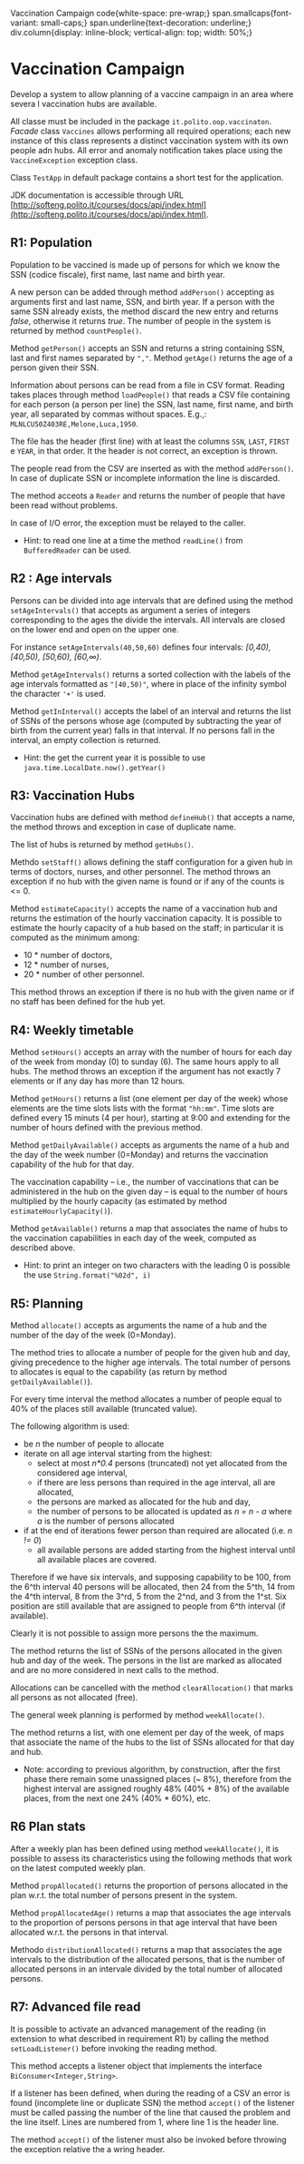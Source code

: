 Vaccination Campaign code{white-space: pre-wrap;} span.smallcaps{font-variant: small-caps;} span.underline{text-decoration: underline;} div.column{display: inline-block; vertical-align: top; width: 50%;}

# Vaccination Campaign

Develop a system to allow planning of a vaccine campaign in an area where severa l vaccination hubs are available.

All classe must be included in the package `it.polito.oop.vaccinaton`. _Facade_ class `Vaccines` allows performing all required operations; each new instance of this class represents a distinct vaccination system with its own people adn hubs. All error and anomaly notification takes place using the `VaccineException` exception class.

Class `TestApp` in default package contains a short test for the application.

JDK documentation is accessible through URL [http://softeng.polito.it/courses/docs/api/index.html](http://softeng.polito.it/courses/docs/api/index.html).

## R1: Population

Population to be vaccined is made up of persons for which we know the SSN (codice fiscale), first name, last name and birth year.

A new person can be added through method `addPerson()` accepting as arguments first and last name, SSN, and birth year. If a person with the same SSN already exists, the method discard the new entry and returns _false_, otherwise it returns _true_. The number of people in the system is returned by method `countPeople()`.

Method `getPerson()` accepts an SSN and returns a string containing SSN, last and first names separated by `","`. Method `getAge()` returns the age of a person given their SSN.

Information about persons can be read from a file in CSV format. Reading takes places through method `loadPeople()` that reads a CSV file containing for each person (a person per line) the SSN, last name, first name, and birth year, all separated by commas without spaces. E.g.,: `MLNLCU50Z403RE,Melone,Luca,1950`.

The file has the header (first line) with at least the columns `SSN`, `LAST`, `FIRST` e `YEAR`, in that order. It the header is not correct, an exception is thrown.

The people read from the CSV are inserted as with the method `addPerson()`. In case of duplicate SSN or incomplete information the line is discarded.

The method acceots a `Reader` and returns the number of people that have been read without problems.

In case of I/O error, the exception must be relayed to the caller.

- Hint: to read one line at a time the method `readLine()` from `BufferedReader` can be used.

## R2 : Age intervals

Persons can be divided into age intervals that are defined using the method `setAgeIntervals()` that accepts as argument a series of integers corresponding to the ages the divide the intervals. All intervals are closed on the lower end and open on the upper one.

For instance `setAgeIntervals(40,50,60)` defines four intervals: _\[0,40), \[40,50), \[50,60), \[60,∞)_.

Method `getAgeIntervals()` returns a sorted collection with the labels of the age intervals formatted as `"[40,50)"`, where in place of the infinity symbol the character `'+'` is used.

Method `getInInterval()` accepts the label of an interval and returns the list of SSNs of the persons whose age (computed by subtracting the year of birth from the current year) falls in that interval. If no persons fall in the interval, an empty collection is returned.

- Hint: the get the current year it is possible to use `java.time.LocalDate.now().getYear()`

## R3: Vaccination Hubs

Vaccination hubs are defined with method `defineHub()` that accepts a name, the method throws and exception in case of duplicate name.

The list of hubs is returned by method `getHubs()`.

Methdo `setStaff()` allows defining the staff configuration for a given hub in terms of doctors, nurses, and other personnel. The method throws an exception if no hub with the given name is found or if any of the counts is <= 0.

Method `estimateCapacity()` accepts the name of a vaccination hub and returns the estimation of the hourly vaccination capacity. It is possible to estimate the hourly capacity of a hub based on the staff; in particular it is computed as the minimum among:

- 10 \* number of doctors,
- 12 \* number of nurses,
- 20 \* number of other personnel.

This method throws an exception if there is no hub with the given name or if no staff has been defined for the hub yet.

## R4: Weekly timetable

Method `setHours()` accepts an array with the number of hours for each day of the week from monday (0) to sunday (6). The same hours apply to all hubs. The method throws an exception if the argument has not exactly 7 elements or if any day has more than 12 hours.

Method `getHours()` returns a list (one element per day of the week) whose elements are the time slots lists with the format `"hh:mm"`. Time slots are defined every 15 minuts (4 per hour), starting at 9:00 and extending for the number of hours defined with the previous method.

Method `getDailyAvailable()` accepts as arguments the name of a hub and the day of the week number (0=Monday) and returns the vaccination capability of the hub for that day.

The vaccination capability – i.e., the number of vaccinations that can be administered in the hub on the given day – is equal to the number of hours multiplied by the hourly capacity (as estimated by method `estimateHourlyCapacity()`).

Method `getAvailable()` returns a map that associates the name of hubs to the vaccination capabilities in each day of the week, computed as described above.

- Hint: to print an integer on two characters with the leading 0 is possible the use `String.format("%02d", i)`

## R5: Planning

Method `allocate()` accepts as arguments the name of a hub and the number of the day of the week (0=Monday).

The method tries to allocate a number of people for the given hub and day, giving precedence to the higher age intervals. The total number of persons to allocates is equal to the capability (as return by method `getDailyAvailable()`).

For every time interval the method allocates a number of people equal to 40% of the places still available (truncated value).

The following algorithm is used:

- be _n_ the number of people to allocate
- iterate on all age interval starting from the highest:
  - select at most _n\*0.4_ persons (truncated) not yet allocated from the considered age interval,
  - if there are less persons than required in the age interval, all are allocated,
  - the persons are marked as allocated for the hub and day,
  - the number of persons to be allocated is updated as _n = n - a_ where _a_ is the number of persons allocated
- if at the end of iterations fewer person than required are allocated (i.e. *n != 0*)
  - all available persons are added starting from the highest interval until all available places are covered.

Therefore if we have six intervals, and supposing capability to be 100, from the 6^th interval 40 persons will be allocated, then 24 from the 5^th, 14 from the 4^th interval, 8 from the 3^rd, 5 from the 2^nd, and 3 from the 1^st. Six position are still available that are assigned to people from 6^th interval (if available).

Clearly it is not possible to assign more persons the the maximum.

The method returns the list of SSNs of the persons allocated in the given hub and day of the week. The persons in the list are marked as allocated and are no more considered in next calls to the method.

Allocations can be cancelled with the method `clearAllocation()` that marks all persons as not allocated (free).

The general week planning is performed by method `weekAllocate()`.

The method returns a list, with one element per day of the week, of maps that associate the name of the hubs to the list of SSNs allocated for that day and hub.

- Note: according to previous algorithm, by construction, after the first phase there remain some unassigned places (~ 8%), therefore from the highest interval are assigned roughly 48% (40% + 8%) of the available places, from the next one 24% (40% \* 60%), etc.

## R6 Plan stats

After a weekly plan has been defined using method `weekAllocate()`, it is possible to assess its characteristics using the following methods that work on the latest computed weekly plan.

Method `propAllocated()` returns the proportion of persons allocated in the plan w.r.t. the total number of persons present in the system.

Method `propAllocatedAge()` returns a map that associates the age intervals to the proportion of persons persons in that age interval that have been allocated w.r.t. the persons in that interval.

Methodo `distributionAllocated()` returns a map that associates the age intervals to the distribution of the allocated persons, that is the number of allocated persons in an intervale divided by the total number of allocated persons.

## R7: Advanced file read

It is possible to activate an advanced management of the reading (in extension to what described in requirement R1) by calling the method `setLoadListener()` before invoking the reading method.

This method accepts a listener object that implements the interface `BiConsumer<Integer,String>`.

If a listener has been defined, when during the reading of a CSV an error is found (incomplete line or duplicate SSN) the method `accept()` of the listener must be called passing the number of the line that caused the problem and the line itself. Lines are numbered from 1, where line 1 is the header line.

The method `accept()` of the listener must also be invoked before throwing the exception relative the a wring header.
